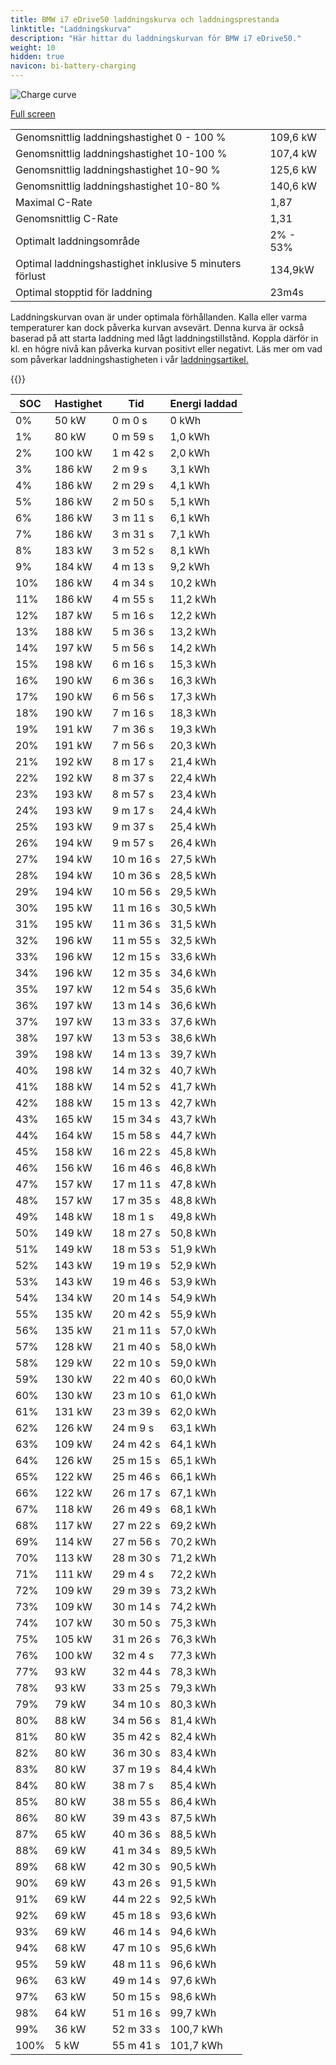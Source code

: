 ```yaml
---
title: BMW i7 eDrive50 laddningskurva och laddningsprestanda
linktitle: "Laddningskurva"
description: "Här hittar du laddningskurvan för BMW i7 eDrive50."
weight: 10
hidden: true
navicon: bi-battery-charging
---
```

<!-- markdownlint-disable MD033 -->
<img src="../chargingcurve.svg" alt="Charge curve" class="img-fluid">

[Full screen](../chargingcurve.svg)


<table class="table table-striped">
<tbody>
<tr>
<td>Genomsnittlig laddningshastighet 0 - 100 %</td><td>109,6 kW</td>
</tr>
<tr>
<td>Genomsnittlig laddningshastighet 10-100 %</td><td>107,4 kW</td>
</tr>
<tr>
<td>Genomsnittlig laddningshastighet 10-90 %</td><td>125,6 kW</td>
</tr>
<tr>
<td>Genomsnittlig laddningshastighet 10-80 %</td><td>140,6 kW</td>
</tr>
<tr>
<td>Maximal C-Rate</td><td>1,87</td>
</tr>
<tr>
<td>Genomsnittlig C-Rate</td><td>1,31</td>
</tr>
<tr>
<td>Optimalt laddningsområde</td><td>2% - 53%</td>
</tr>
<tr>
<td>Optimal laddningshastighet inklusive 5 minuters förlust</td><td>134,9kW</td>
</tr>
<tr>
<td>Optimal stopptid för laddning</td><td>23m4s</td>
</tr>
</tbody>
</table>


Laddningskurvan ovan är under optimala förhållanden. Kalla eller varma temperaturer kan dock påverka kurvan avsevärt. Denna kurva är också baserad på att starta laddning med lågt laddningstillstånd. Koppla därför in kl. en högre nivå kan påverka kurvan positivt eller negativt. Läs mer om vad som påverkar laddningshastigheten i vår [laddningsartikel.](../../../../../technology/battery/charging/) 


{{<evkxdisplayaddarticle />}}
<table class="table table-striped">
<thead>
<tr><th>SOC</th><th>Hastighet</th><th>Tid</th><th>Energi laddad</th></tr>
</thead>
<tbody>
<tr>
<td>0%</td><td>50 kW</td><td> 0 m 0 s </td><td>0 kWh </td>
</tr>
<tr>
<td>1%</td><td>80 kW</td><td> 0 m 59 s </td><td>1,0 kWh </td>
</tr>
<tr>
<td>2%</td><td>100 kW</td><td> 1 m 42 s </td><td>2,0 kWh </td>
</tr>
<tr>
<td>3%</td><td>186 kW</td><td> 2 m 9 s </td><td>3,1 kWh </td>
</tr>
<tr>
<td>4%</td><td>186 kW</td><td> 2 m 29 s </td><td>4,1 kWh </td>
</tr>
<tr>
<td>5%</td><td>186 kW</td><td> 2 m 50 s </td><td>5,1 kWh </td>
</tr>
<tr>
<td>6%</td><td>186 kW</td><td> 3 m 11 s </td><td>6,1 kWh </td>
</tr>
<tr>
<td>7%</td><td>186 kW</td><td> 3 m 31 s </td><td>7,1 kWh </td>
</tr>
<tr>
<td>8%</td><td>183 kW</td><td> 3 m 52 s </td><td>8,1 kWh </td>
</tr>
<tr>
<td>9%</td><td>184 kW</td><td> 4 m 13 s </td><td>9,2 kWh </td>
</tr>
<tr>
<td>10%</td><td>186 kW</td><td> 4 m 34 s </td><td>10,2 kWh </td>
</tr>
<tr>
<td>11%</td><td>186 kW</td><td> 4 m 55 s </td><td>11,2 kWh </td>
</tr>
<tr>
<td>12%</td><td>187 kW</td><td> 5 m 16 s </td><td>12,2 kWh </td>
</tr>
<tr>
<td>13%</td><td>188 kW</td><td> 5 m 36 s </td><td>13,2 kWh </td>
</tr>
<tr>
<td>14%</td><td>197 kW</td><td> 5 m 56 s </td><td>14,2 kWh </td>
</tr>
<tr>
<td>15%</td><td>198 kW</td><td> 6 m 16 s </td><td>15,3 kWh </td>
</tr>
<tr>
<td>16%</td><td>190 kW</td><td> 6 m 36 s </td><td>16,3 kWh </td>
</tr>
<tr>
<td>17%</td><td>190 kW</td><td> 6 m 56 s </td><td>17,3 kWh </td>
</tr>
<tr>
<td>18%</td><td>190 kW</td><td> 7 m 16 s </td><td>18,3 kWh </td>
</tr>
<tr>
<td>19%</td><td>191 kW</td><td> 7 m 36 s </td><td>19,3 kWh </td>
</tr>
<tr>
<td>20%</td><td>191 kW</td><td> 7 m 56 s </td><td>20,3 kWh </td>
</tr>
<tr>
<td>21%</td><td>192 kW</td><td> 8 m 17 s </td><td>21,4 kWh </td>
</tr>
<tr>
<td>22%</td><td>192 kW</td><td> 8 m 37 s </td><td>22,4 kWh </td>
</tr>
<tr>
<td>23%</td><td>193 kW</td><td> 8 m 57 s </td><td>23,4 kWh </td>
</tr>
<tr>
<td>24%</td><td>193 kW</td><td> 9 m 17 s </td><td>24,4 kWh </td>
</tr>
<tr>
<td>25%</td><td>193 kW</td><td> 9 m 37 s </td><td>25,4 kWh </td>
</tr>
<tr>
<td>26%</td><td>194 kW</td><td> 9 m 57 s </td><td>26,4 kWh </td>
</tr>
<tr>
<td>27%</td><td>194 kW</td><td> 10 m 16 s </td><td>27,5 kWh </td>
</tr>
<tr>
<td>28%</td><td>194 kW</td><td> 10 m 36 s </td><td>28,5 kWh </td>
</tr>
<tr>
<td>29%</td><td>194 kW</td><td> 10 m 56 s </td><td>29,5 kWh </td>
</tr>
<tr>
<td>30%</td><td>195 kW</td><td> 11 m 16 s </td><td>30,5 kWh </td>
</tr>
<tr>
<td>31%</td><td>195 kW</td><td> 11 m 36 s </td><td>31,5 kWh </td>
</tr>
<tr>
<td>32%</td><td>196 kW</td><td> 11 m 55 s </td><td>32,5 kWh </td>
</tr>
<tr>
<td>33%</td><td>196 kW</td><td> 12 m 15 s </td><td>33,6 kWh </td>
</tr>
<tr>
<td>34%</td><td>196 kW</td><td> 12 m 35 s </td><td>34,6 kWh </td>
</tr>
<tr>
<td>35%</td><td>197 kW</td><td> 12 m 54 s </td><td>35,6 kWh </td>
</tr>
<tr>
<td>36%</td><td>197 kW</td><td> 13 m 14 s </td><td>36,6 kWh </td>
</tr>
<tr>
<td>37%</td><td>197 kW</td><td> 13 m 33 s </td><td>37,6 kWh </td>
</tr>
<tr>
<td>38%</td><td>197 kW</td><td> 13 m 53 s </td><td>38,6 kWh </td>
</tr>
<tr>
<td>39%</td><td>198 kW</td><td> 14 m 13 s </td><td>39,7 kWh </td>
</tr>
<tr>
<td>40%</td><td>198 kW</td><td> 14 m 32 s </td><td>40,7 kWh </td>
</tr>
<tr>
<td>41%</td><td>188 kW</td><td> 14 m 52 s </td><td>41,7 kWh </td>
</tr>
<tr>
<td>42%</td><td>188 kW</td><td> 15 m 13 s </td><td>42,7 kWh </td>
</tr>
<tr>
<td>43%</td><td>165 kW</td><td> 15 m 34 s </td><td>43,7 kWh </td>
</tr>
<tr>
<td>44%</td><td>164 kW</td><td> 15 m 58 s </td><td>44,7 kWh </td>
</tr>
<tr>
<td>45%</td><td>158 kW</td><td> 16 m 22 s </td><td>45,8 kWh </td>
</tr>
<tr>
<td>46%</td><td>156 kW</td><td> 16 m 46 s </td><td>46,8 kWh </td>
</tr>
<tr>
<td>47%</td><td>157 kW</td><td> 17 m 11 s </td><td>47,8 kWh </td>
</tr>
<tr>
<td>48%</td><td>157 kW</td><td> 17 m 35 s </td><td>48,8 kWh </td>
</tr>
<tr>
<td>49%</td><td>148 kW</td><td> 18 m 1 s </td><td>49,8 kWh </td>
</tr>
<tr>
<td>50%</td><td>149 kW</td><td> 18 m 27 s </td><td>50,8 kWh </td>
</tr>
<tr>
<td>51%</td><td>149 kW</td><td> 18 m 53 s </td><td>51,9 kWh </td>
</tr>
<tr>
<td>52%</td><td>143 kW</td><td> 19 m 19 s </td><td>52,9 kWh </td>
</tr>
<tr>
<td>53%</td><td>143 kW</td><td> 19 m 46 s </td><td>53,9 kWh </td>
</tr>
<tr>
<td>54%</td><td>134 kW</td><td> 20 m 14 s </td><td>54,9 kWh </td>
</tr>
<tr>
<td>55%</td><td>135 kW</td><td> 20 m 42 s </td><td>55,9 kWh </td>
</tr>
<tr>
<td>56%</td><td>135 kW</td><td> 21 m 11 s </td><td>57,0 kWh </td>
</tr>
<tr>
<td>57%</td><td>128 kW</td><td> 21 m 40 s </td><td>58,0 kWh </td>
</tr>
<tr>
<td>58%</td><td>129 kW</td><td> 22 m 10 s </td><td>59,0 kWh </td>
</tr>
<tr>
<td>59%</td><td>130 kW</td><td> 22 m 40 s </td><td>60,0 kWh </td>
</tr>
<tr>
<td>60%</td><td>130 kW</td><td> 23 m 10 s </td><td>61,0 kWh </td>
</tr>
<tr>
<td>61%</td><td>131 kW</td><td> 23 m 39 s </td><td>62,0 kWh </td>
</tr>
<tr>
<td>62%</td><td>126 kW</td><td> 24 m 9 s </td><td>63,1 kWh </td>
</tr>
<tr>
<td>63%</td><td>109 kW</td><td> 24 m 42 s </td><td>64,1 kWh </td>
</tr>
<tr>
<td>64%</td><td>126 kW</td><td> 25 m 15 s </td><td>65,1 kWh </td>
</tr>
<tr>
<td>65%</td><td>122 kW</td><td> 25 m 46 s </td><td>66,1 kWh </td>
</tr>
<tr>
<td>66%</td><td>122 kW</td><td> 26 m 17 s </td><td>67,1 kWh </td>
</tr>
<tr>
<td>67%</td><td>118 kW</td><td> 26 m 49 s </td><td>68,1 kWh </td>
</tr>
<tr>
<td>68%</td><td>117 kW</td><td> 27 m 22 s </td><td>69,2 kWh </td>
</tr>
<tr>
<td>69%</td><td>114 kW</td><td> 27 m 56 s </td><td>70,2 kWh </td>
</tr>
<tr>
<td>70%</td><td>113 kW</td><td> 28 m 30 s </td><td>71,2 kWh </td>
</tr>
<tr>
<td>71%</td><td>111 kW</td><td> 29 m 4 s </td><td>72,2 kWh </td>
</tr>
<tr>
<td>72%</td><td>109 kW</td><td> 29 m 39 s </td><td>73,2 kWh </td>
</tr>
<tr>
<td>73%</td><td>109 kW</td><td> 30 m 14 s </td><td>74,2 kWh </td>
</tr>
<tr>
<td>74%</td><td>107 kW</td><td> 30 m 50 s </td><td>75,3 kWh </td>
</tr>
<tr>
<td>75%</td><td>105 kW</td><td> 31 m 26 s </td><td>76,3 kWh </td>
</tr>
<tr>
<td>76%</td><td>100 kW</td><td> 32 m 4 s </td><td>77,3 kWh </td>
</tr>
<tr>
<td>77%</td><td>93 kW</td><td> 32 m 44 s </td><td>78,3 kWh </td>
</tr>
<tr>
<td>78%</td><td>93 kW</td><td> 33 m 25 s </td><td>79,3 kWh </td>
</tr>
<tr>
<td>79%</td><td>79 kW</td><td> 34 m 10 s </td><td>80,3 kWh </td>
</tr>
<tr>
<td>80%</td><td>88 kW</td><td> 34 m 56 s </td><td>81,4 kWh </td>
</tr>
<tr>
<td>81%</td><td>80 kW</td><td> 35 m 42 s </td><td>82,4 kWh </td>
</tr>
<tr>
<td>82%</td><td>80 kW</td><td> 36 m 30 s </td><td>83,4 kWh </td>
</tr>
<tr>
<td>83%</td><td>80 kW</td><td> 37 m 19 s </td><td>84,4 kWh </td>
</tr>
<tr>
<td>84%</td><td>80 kW</td><td> 38 m 7 s </td><td>85,4 kWh </td>
</tr>
<tr>
<td>85%</td><td>80 kW</td><td> 38 m 55 s </td><td>86,4 kWh </td>
</tr>
<tr>
<td>86%</td><td>80 kW</td><td> 39 m 43 s </td><td>87,5 kWh </td>
</tr>
<tr>
<td>87%</td><td>65 kW</td><td> 40 m 36 s </td><td>88,5 kWh </td>
</tr>
<tr>
<td>88%</td><td>69 kW</td><td> 41 m 34 s </td><td>89,5 kWh </td>
</tr>
<tr>
<td>89%</td><td>68 kW</td><td> 42 m 30 s </td><td>90,5 kWh </td>
</tr>
<tr>
<td>90%</td><td>69 kW</td><td> 43 m 26 s </td><td>91,5 kWh </td>
</tr>
<tr>
<td>91%</td><td>69 kW</td><td> 44 m 22 s </td><td>92,5 kWh </td>
</tr>
<tr>
<td>92%</td><td>69 kW</td><td> 45 m 18 s </td><td>93,6 kWh </td>
</tr>
<tr>
<td>93%</td><td>69 kW</td><td> 46 m 14 s </td><td>94,6 kWh </td>
</tr>
<tr>
<td>94%</td><td>68 kW</td><td> 47 m 10 s </td><td>95,6 kWh </td>
</tr>
<tr>
<td>95%</td><td>59 kW</td><td> 48 m 11 s </td><td>96,6 kWh </td>
</tr>
<tr>
<td>96%</td><td>63 kW</td><td> 49 m 14 s </td><td>97,6 kWh </td>
</tr>
<tr>
<td>97%</td><td>63 kW</td><td> 50 m 15 s </td><td>98,6 kWh </td>
</tr>
<tr>
<td>98%</td><td>64 kW</td><td> 51 m 16 s </td><td>99,7 kWh </td>
</tr>
<tr>
<td>99%</td><td>36 kW</td><td> 52 m 33 s </td><td>100,7 kWh </td>
</tr>
<tr>
<td>100%</td><td>5 kW</td><td> 55 m 41 s </td><td>101,7 kWh </td>
</tr>
</tbody>
</table>

